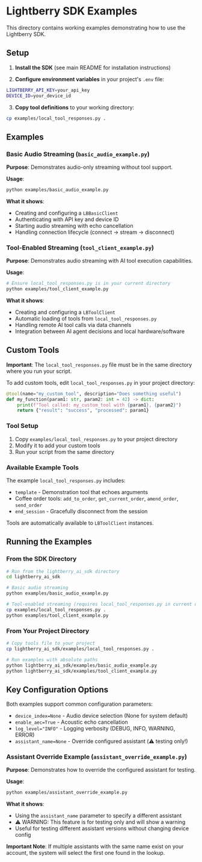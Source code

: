 # Lightberry SDK Examples

This directory contains working examples demonstrating how to use the Lightberry SDK.

## Setup

1. **Install the SDK** (see main README for installation instructions)

2. **Configure environment variables** in your project's `.env` file:
```bash
LIGHTBERRY_API_KEY=your_api_key
DEVICE_ID=your_device_id
```

3. **Copy tool definitions** to your working directory:
```bash
cp examples/local_tool_responses.py .
```

## Examples

### Basic Audio Streaming (`basic_audio_example.py`)

**Purpose**: Demonstrates audio-only streaming without tool support.

**Usage**:
```bash
python examples/basic_audio_example.py
```

**What it shows**:
- Creating and configuring a `LBBasicClient`
- Authenticating with API key and device ID
- Starting audio streaming with echo cancellation
- Handling connection lifecycle (connect → stream → disconnect)

### Tool-Enabled Streaming (`tool_client_example.py`)

**Purpose**: Demonstrates audio streaming with AI tool execution capabilities.

**Usage**:
```bash
# Ensure local_tool_responses.py is in your current directory
python examples/tool_client_example.py
```

**What it shows**:
- Creating and configuring a `LBToolClient`
- Automatic loading of tools from `local_tool_responses.py`
- Handling remote AI tool calls via data channels
- Integration between AI agent decisions and local hardware/software

## Custom Tools

**Important**: The `local_tool_responses.py` file must be in the same directory where you run your script.

To add custom tools, edit `local_tool_responses.py` in your project directory:

```python
@tool(name="my_custom_tool", description="Does something useful")
def my_function(param1: str, param2: int = 42) -> dict:
    print(f"Tool called: my_custom_tool with {param1}, {param2}")
    return {"result": "success", "processed": param1}
```

### Tool Setup
1. Copy `examples/local_tool_responses.py` to your project directory
2. Modify it to add your custom tools
3. Run your script from the same directory

### Available Example Tools
The example `local_tool_responses.py` includes:
- `template` - Demonstration tool that echoes arguments
- Coffee order tools: `add_to_order`, `get_current_order`, `amend_order`, `send_order`
- `end_session` - Gracefully disconnect from the session

Tools are automatically available to `LBToolClient` instances.

## Running the Examples

### From the SDK Directory
```bash
# Run from the lightberry_ai_sdk directory
cd lightberry_ai_sdk

# Basic audio streaming
python examples/basic_audio_example.py

# Tool-enabled streaming (requires local_tool_responses.py in current directory)
cp examples/local_tool_responses.py .
python examples/tool_client_example.py
```

### From Your Project Directory
```bash
# Copy tools file to your project
cp lightberry_ai_sdk/examples/local_tool_responses.py .

# Run examples with absolute paths
python lightberry_ai_sdk/examples/basic_audio_example.py
python lightberry_ai_sdk/examples/tool_client_example.py
```

## Key Configuration Options

Both examples support common configuration parameters:
- `device_index=None` - Audio device selection (None for system default)
- `enable_aec=True` - Acoustic echo cancellation
- `log_level="INFO"` - Logging verbosity (DEBUG, INFO, WARNING, ERROR)
- `assistant_name=None` - Override configured assistant (⚠️  testing only!)

### Assistant Override Example (`assistant_override_example.py`)

**Purpose**: Demonstrates how to override the configured assistant for testing.

**Usage**:
```bash
python examples/assistant_override_example.py
```

**What it shows**:
- Using the `assistant_name` parameter to specify a different assistant
- ⚠️  WARNING: This feature is for testing only and will show a warning
- Useful for testing different assistant versions without changing device config

**Important Note**: If multiple assistants with the same name exist on your account, the system will select the first one found in the lookup.
